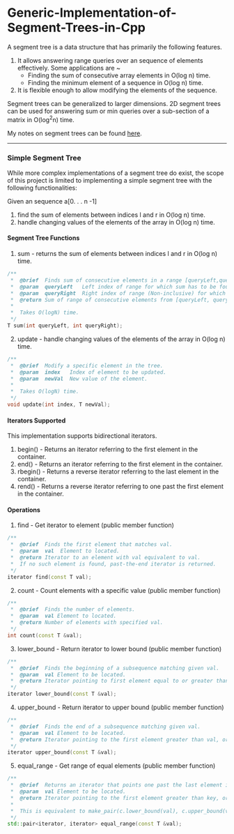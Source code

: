 # Generic-Implementation-of-Segment-Trees-in-Cpp
A segment tree is a data structure that has primarily the following features.
1.  It allows answering range queries over an sequence of elements effectively. Some applications are ~
    *  Finding the sum of consecutive array elements in O(log n) time.
    *  Finding the minimum element of a sequence in O(log n) time.
2.   It is flexible enough to allow modifying the elements of the sequence.

Segment trees can be generalized to larger dimensions. 2D segment trees can be used for answering sum or min queries over a sub-section of a matrix in O(log<sup>2</sup>n) time.

My notes on segment trees can be found [here](https://docs.google.com/document/d/e/2PACX-1vS-ScTjtsW0UN2GmZnL8J_GBJdi4U3_7I6Gb5MRbbzNblQ-9QHwYFCLs6n95obU_zSdZBqL__4Pt4qE/pub).

___

### Simple Segment Tree

While   more   complex   implementations   of   a   segment tree  do  exist,  the scope of this  project is limited to  implementing  a  simple  segment  tree  with  the  following functionalities:

Given an sequence a[0. . .  n -1]
1.  find the sum of elements between indices l and r in O(log n) time.
2.  handle  changing  values  of  the  elements  of  the  array in O(log n) time.

#### Segment Tree Functions

1. sum - returns the sum of elements between indices l and r in O(log n) time.
```cpp
/**
 *  @brief	Finds sum of consecutive elements in a range [queryLeft,queryRight).
 *  @param	queryLeft	Left index of range for which sum has to be found.
 *  @param	queryRight	Right index of range (Non-inclusive) for which sum has to be found.
 *  @return	Sum of range of consecutive elements from [queryLeft, queryRight)
 *
 *  Takes O(logN) time.
 */
T sum(int queryLeft, int queryRight);
```

2. update - handle changing values of the elements of the array in O(log n) time.
```cpp
/**
 *  @brief 	Modify a specific element in the tree.
 *  @param  index	Index of element to be updated.
 *  @param  newVal	New value of the element.
 * 
 *  Takes O(logN) time.
 */
void update(int index, T newVal);
```

####  Iterators Supported
This implementation supports bidirectional iterators.

1.  begin() -   Returns an iterator referring to the first element in the container.
2.  end()   -   Returns an iterator referring to the first element in the container.
3.  rbegin() -  Returns a reverse iterator referring to the last element in the container.
4.  rend() -    Returns a reverse iterator referring to one past the first element in the container.

####  Operations
1.  find -  Get iterator to element (public member function)
```cpp
/**
 *  @brief	Finds the first element that matches val.
 *  @param	val  Element to located.
 *  @return	Iterator to an element with val equivalent to val.
 *	If no such element is found, past-the-end iterator is returned.
 */
iterator find(const T val);
```
  
2.  count -  Count elements with a specific value (public member function)
```cpp
/**
 *  @brief	Finds the number of elements.
 *  @param	val	Element to located.
 *  @return	Number of elements with specified val.
 */
int count(const T &val);
```
3.  lower_bound - Return iterator to lower bound (public member function)
```cpp
/**
 *  @brief	Finds the beginning of a subsequence matching given val.
 *  @param	val	Element to be located.
 *  @return	Iterator pointing to first element equal to or greater than val, or end().
 */
iterator lower_bound(const T &val);

```
4.  upper_bound - Return iterator to upper bound (public member function)
```cpp
/**
 *  @brief	Finds the end of a subsequence matching given val.
 *  @param	val	Element to be located.
 *  @return	Iterator pointing to the first element greater than val, or end().
 */
iterator upper_bound(const T &val);

```
5.  equal_range - Get range of equal elements (public member function)
```cpp
/**
 *  @brief	Returns an iterator that points one past the last element in the container. 
 *  @param	val	Element to be located.
 *  @return	Iterator pointing to the first element greater than key, or end().
 *
 *	This is equivalent to make_pair(c.lower_bound(val), c.upper_bound(val))
 */
std::pair<iterator, iterator> equal_range(const T &val);
```


